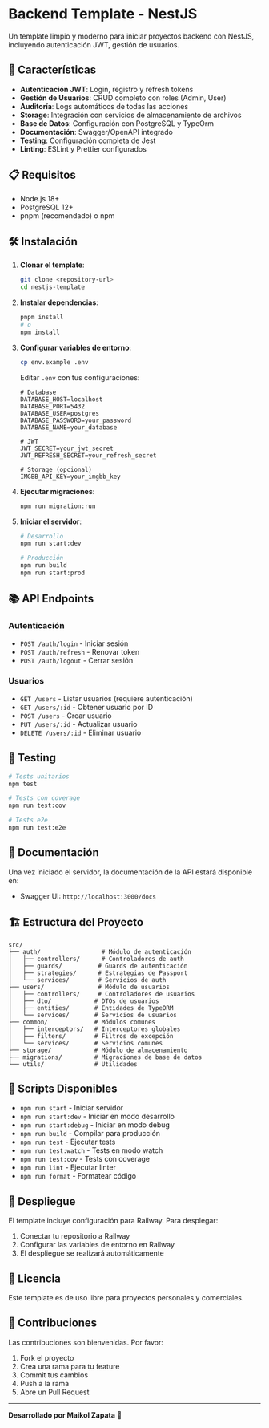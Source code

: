 # Backend Template - NestJS

Un template limpio y moderno para iniciar proyectos backend con NestJS, incluyendo autenticación JWT, gestión de usuarios.

## 🚀 Características

- **Autenticación JWT**: Login, registro y refresh tokens
- **Gestión de Usuarios**: CRUD completo con roles (Admin, User)
- **Auditoría**: Logs automáticos de todas las acciones
- **Storage**: Integración con servicios de almacenamiento de archivos
- **Base de Datos**: Configuración con PostgreSQL y TypeOrm
- **Documentación**: Swagger/OpenAPI integrado
- **Testing**: Configuración completa de Jest
- **Linting**: ESLint y Prettier configurados

## 📋 Requisitos

- Node.js 18+
- PostgreSQL 12+
- pnpm (recomendado) o npm

## 🛠️ Instalación

1. **Clonar el template**:
   ```bash
   git clone <repository-url>
   cd nestjs-template
   ```

2. **Instalar dependencias**:
   ```bash
   pnpm install
   # o
   npm install
   ```

3. **Configurar variables de entorno**:
   ```bash
   cp env.example .env
   ```
   
   Editar `.env` con tus configuraciones:
   ```env
   # Database
   DATABASE_HOST=localhost
   DATABASE_PORT=5432
   DATABASE_USER=postgres
   DATABASE_PASSWORD=your_password
   DATABASE_NAME=your_database

   # JWT
   JWT_SECRET=your_jwt_secret
   JWT_REFRESH_SECRET=your_refresh_secret

   # Storage (opcional)
   IMGBB_API_KEY=your_imgbb_key
   ```

4. **Ejecutar migraciones**:
   ```bash
   npm run migration:run
   ```

5. **Iniciar el servidor**:
   ```bash
   # Desarrollo
   npm run start:dev
   
   # Producción
   npm run build
   npm run start:prod
   ```

## 📚 API Endpoints

### Autenticación
- `POST /auth/login` - Iniciar sesión
- `POST /auth/refresh` - Renovar token
- `POST /auth/logout` - Cerrar sesión

### Usuarios
- `GET /users` - Listar usuarios (requiere autenticación)
- `GET /users/:id` - Obtener usuario por ID
- `POST /users` - Crear usuario
- `PUT /users/:id` - Actualizar usuario
- `DELETE /users/:id` - Eliminar usuario

## 🧪 Testing

```bash
# Tests unitarios
npm test

# Tests con coverage
npm run test:cov

# Tests e2e
npm run test:e2e
```

## 📖 Documentación

Una vez iniciado el servidor, la documentación de la API estará disponible en:
- Swagger UI: `http://localhost:3000/docs`

## 🏗️ Estructura del Proyecto

```
src/
├── auth/                 # Módulo de autenticación
│   ├── controllers/      # Controladores de auth
│   ├── guards/          # Guards de autenticación
│   ├── strategies/      # Estrategias de Passport
│   └── services/        # Servicios de auth
├── users/               # Módulo de usuarios
│   ├── controllers/     # Controladores de usuarios
│   ├── dto/            # DTOs de usuarios
│   ├── entities/       # Entidades de TypeORM
│   └── services/       # Servicios de usuarios
├── common/             # Módulos comunes
│   ├── interceptors/   # Interceptores globales
│   ├── filters/        # Filtros de excepción
│   └── services/       # Servicios comunes
├── storage/            # Módulo de almacenamiento
├── migrations/         # Migraciones de base de datos
└── utils/              # Utilidades
```

## 🔧 Scripts Disponibles

- `npm run start` - Iniciar servidor
- `npm run start:dev` - Iniciar en modo desarrollo
- `npm run start:debug` - Iniciar en modo debug
- `npm run build` - Compilar para producción
- `npm run test` - Ejecutar tests
- `npm run test:watch` - Tests en modo watch
- `npm run test:cov` - Tests con coverage
- `npm run lint` - Ejecutar linter
- `npm run format` - Formatear código

## 🚀 Despliegue

El template incluye configuración para Railway. Para desplegar:

1. Conectar tu repositorio a Railway
2. Configurar las variables de entorno en Railway
3. El despliegue se realizará automáticamente

## 📝 Licencia

Este template es de uso libre para proyectos personales y comerciales.

## 🤝 Contribuciones

Las contribuciones son bienvenidas. Por favor:

1. Fork el proyecto
2. Crea una rama para tu feature
3. Commit tus cambios
4. Push a la rama
5. Abre un Pull Request

---

**Desarrollado por Maikol Zapata** 🚀
